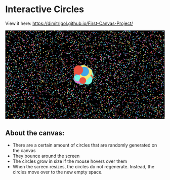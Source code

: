 # Interactive Circles

View it here: https://dimitrigol.github.io/First-Canvas-Project/

![project image](Circle-Screenshot.png "Demo")

## About the canvas:
* There are a certain amount of circles that are randomly generated on the canvas
* They bounce around the screen
* The circles grow in size if the mouse hovers over them
* When the screen resizes, the circles do not regenerate. Instead, the circles move over to the new empty space.
